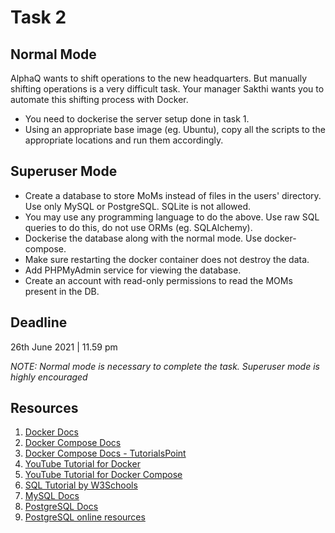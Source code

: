 # Task 2

## Normal Mode

AlphaQ wants to shift operations to the new headquarters. But manually shifting
operations is a very difficult task. Your manager Sakthi wants you to automate
this shifting process with Docker.

- You need to dockerise the server setup done in task 1.
- Using an appropriate base image (eg. Ubuntu), copy all the scripts to the
  appropriate locations and run them accordingly.

## Superuser Mode

- Create a database to store MoMs instead of files in the users' directory. Use
  only MySQL or PostgreSQL. SQLite is not allowed.
- You may use any programming language to do the above. Use raw SQL queries to
  do this, do not use ORMs (eg. SQLAlchemy).
- Dockerise the database along with the normal mode. Use docker-compose.
- Make sure restarting the docker container does not destroy the data.
- Add PHPMyAdmin service for viewing the database.
- Create an account with read-only permissions to read the MOMs present in the
  DB.

## Deadline

26th June 2021 | 11.59 pm

_NOTE: Normal mode is necessary to complete the task. Superuser mode is highly
encouraged_

## Resources

1. [Docker Docs](https://docs.docker.com/get-started/)
2. [Docker Compose Docs](https://docs.docker.com/compose/)
3. [Docker Compose Docs - TutorialsPoint](https://www.tutorialspoint.com/docker/docker_compose.htm)
4. [YouTube Tutorial for Docker](https://www.youtube.com/playlist?list=PLhW3qG5bs-L99pQsZ74f-LC-tOEsBp2rK)
5. [YouTube Tutorial for Docker Compose](https://www.youtube.com/playlist?list=PL_jn5jikluSKecZf55QbKmnN195HL-o78)
6. [SQL Tutorial by W3Schools](https://www.w3schools.com/sql/default.asp)
7. [MySQL Docs](https://dev.mysql.com/doc/refman/8.0/en/)
8. [PostgreSQL Docs](https://www.postgresql.org/docs/current/)
9. [PostgreSQL online resources](https://www.postgresql.org/docs/online-resources/)
